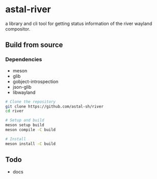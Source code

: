 # astal-river

a library and cli tool for getting status information of the river wayland compositor.

## Build from source
### Dependencies

- meson
- glib
- gobject-introspection
- json-glib
- libwayland

```sh
# Clone the repository
git clone https://github.com/astal-sh/river
cd river

# Setup and build
meson setup build
meson compile -C build

# Install
meson install -C build
```

## Todo
- docs


